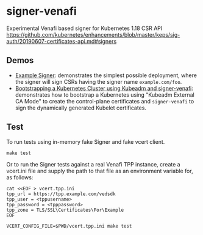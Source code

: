 # signer-venafi
Experimental Venafi based signer for Kubernetes 1.18 CSR API https://github.com/kubernetes/enhancements/blob/master/keps/sig-auth/20190607-certificates-api.md#signers


## Demos

* [Example Signer](docs/demos/example-signer/README.md): demonstrates the simplest possible deployment, where the signer will sign CSRs having the signer name `example.com/foo`.
* [Bootstrapping a Kubernetes Cluster using Kubeadm and signer-venafi](docs/demos/kubeadm-bootstrap/README.md): demonstrates how to bootstrap a Kubernetes using "Kubeadm External CA Mode" to create the control-plane certificates and `signer-venafi` to sign the dynamically generated Kubelet certificates.

## Test

To run tests using in-memory fake Signer and fake vcert client.

```
make test
```

Or to run the Signer tests against a real Venafi TPP instance,
create a vcert.ini file and supply the path to that file as an environment variable for, as follows:

```
cat <<EOF > vcert.tpp.ini
tpp_url = https://tpp.example.com/vedsdk
tpp_user = <tppusername>
tpp_password = <tpppassword>
tpp_zone = TLS/SSL\Certificates\For\Example
EOF

VCERT_CONFIG_FILE=$PWD/vcert.tpp.ini make test
```
